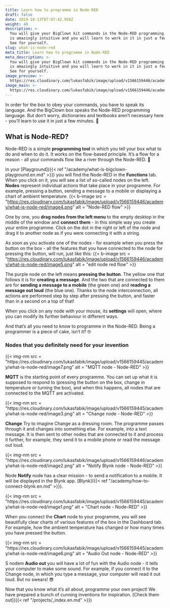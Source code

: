 ```yaml
---
title: Learn how to programme in Node-RED
draft: false
date: 2019-10-13T07:07:42.950Z
weight: 40
description: >-
  You will give your BigClown kit commands in the Node-RED programming tool. It
  is amazingly intuitive and you will learn to work in it in just a few minutes.
  See for yourself.
slug: what-is-node-red
meta_title: Learn how to programme in Node-RED
meta_description: >-
  You will give your BigClown kit commands in the Node-RED programming tool. It
  is amazingly intuitive and you will learn to work in it in just a few minutes.
  See for yourself.
image_preview: >-
  https://res.cloudinary.com/lukasfabik/image/upload/v1566159446/academy/what-is-node-red/image4.png
image_main: >-
  https://res.cloudinary.com/lukasfabik/image/upload/v1566159446/academy/what-is-node-red/image4.png
---
```

In order for the box to obey your commands, you have to speak its language. And the BigClown box speaks the Node-RED programming language. But don’t worry, dictionaries and textbooks aren’t necessary here - you’ll learn to use it in just a few minutes. 💪

## What is Node-RED?

Node-RED is a simple **programming tool** in which you tell your box what to do and when to do it. It works on the flow-based principle. It’s a flow for a reason - all your commands flow like a river through the Node-RED. 🌊

In your [Playground]({{< ref "/academy/what-is-bigclown-playground.en.md" >}}) you will find the Node-RED in the **Functions** tab. When you click on it, you will see a list of so-called nodes on the left. **Nodes** represent individual actions that take place in your programme. For example, pressing a button, sending a message to a mobile or displaying a chart of ambient temperature.
{{< b-image src = "https://res.cloudinary.com/lukasfabik/image/upload/v1566159446/academy/what-is-node-red/image4.png" alt = "Node-RED flow" >}}

One by one, you **drag nodes from the left menu** to the empty desktop in the middle of the window and **connect them** - in this simple way you create your entire programme. Click on the dot in the right or left of the node and drag it to another node as if you were connecting it with a string.

As soon as you activate one of the nodes - for example when you press the button on the box - all the features that you have connected to the node for pressing the button, will run, just like this:
{{< b-image src = "https://res.cloudinary.com/lukasfabik/image/upload/v1566159446/academy/what-is-node-red/image5.png" alt = "edit node red flow" >}}

The purple node on the left means **pressing the button**. The yellow one that follows it is for **creating a message**. And the two that are connected to them are for **sending a message to a mobile** (the green one) and **reading a message out loud** (the blue one). Thanks to the node interconnection, all actions are performed step by step after pressing the button, and faster than in a second on a top of that!

When you click on any node with your mouse, its **settings** will open, where you can modify its further behaviour in different ways.

And that’s all you need to know to programme in the Node-RED. Being a programmer is a piece of cake, isn’t it? 🤓

### Nodes that you definitely need for your invention

<div class = "row align-items-start">
    <div class = "col-md-4">
        {{< img-nm src = "https://res.cloudinary.com/lukasfabik/image/upload/v1566159445/academy/what-is-node-red/image7.png" alt = "MQTT node - Node-RED" >}}
    </div>
    <div class = "col-md-8">
        <p><strong>MQTT</strong> is the starting point of every programme.  You can set up what it is supposed to respond to (pressing the button on the box, change in temperature or turning the box), and when this happens, all nodes that are connected to the MQTT are activated.</p>
    </div>
</div>

<div class = "row align-items-start">
    <div class = "col-md-4">
        {{< img-nm src = "https://res.cloudinary.com/lukasfabik/image/upload/v1566159445/academy/what-is-node-red/image3.png" alt = "Change node - Node-RED" >}}
    </div>
    <div class = "col-md-8">
        <p><strong>Change</strong> Try to imagine Change as a dressing room. The programme passes through it and changes into something else. For example, into a text message. It is then sent to other nodes that are connected to it and process it further, for example, they send it to a mobile phone or read the message out loud. </p>
    </div>
</div>

<div class = "row align-items-start">
    <div class = "col-md-4">
        {{< img-nm src = "https://res.cloudinary.com/lukasfabik/image/upload/v1566159446/academy/what-is-node-red/image2.png" alt = "Notify Blynk node - Node-RED" >}}
    </div>
    <div class = "col-md-8">
        <p>Node <strong>Notify</strong> node has a clear mission - to send a notification to a mobile. It will be displayed in the Blynk app. [Blynk]({{< ref "/academy/how-to-connect-blynk.en.md" >}}).</p>
    </div>
</div>

<div class = "row align-items-start">
    <div class = "col-md-4">
        {{< img-nm src = "https://res.cloudinary.com/lukasfabik/image/upload/v1566159445/academy/what-is-node-red/image1.png" alt = "Chart node - Node-RED" >}}
    </div>
    <div class = "col-md-8">
        <p>When you connect the <strong>Chart</strong> node to your programme, you will see beautifully clear charts of various features of the box in the Dashboard tab. For example, how the ambient temperature has changed or how many times you have pressed the button.</p>
    </div>
</div>

<div class = "row align-items-start">
    <div class = "col-md-4">
        {{< img-nm src = "https://res.cloudinary.com/lukasfabik/image/upload/v1566159445/academy/what-is-node-red/image6.png" alt = "Audio Out node - Node-RED" >}}
    </div>
    <div class = "col-md-8">
        <p>S nodem <strong>Audio out</strong> you will have a lot of fun with the Audio node - it tells your computer to make some sound. For example, if you connect it to the Change node, in which you type a message, your computer will read it out loud. But no swears! 😎</p>
    </div>
</div>

Now that you know what it’s all about, programme your own project! We have prepared a bunch of cunning inventions for inspiration.
[Check them out]({{< ref "/projects/_index.en.md" >}})
